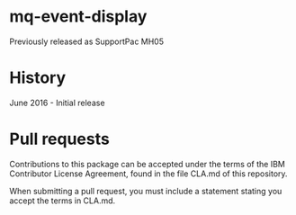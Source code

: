 # mq-event-display
Previously released as SupportPac MH05

History
=======
June 2016 - Initial release


Pull requests
=============
Contributions to this package can be accepted under the terms of the 
IBM Contributor License Agreement, found in the file CLA.md of this repository.

When submitting a pull request, you must include a statement stating you accept the terms in CLA.md.

